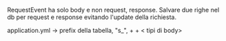RequestEvent ha solo body e non request, response.
Salvare due righe nel db per request e response evitando l'update della richiesta.

application.yml -> prefix della tabella, "s_", + + < tipi di body>